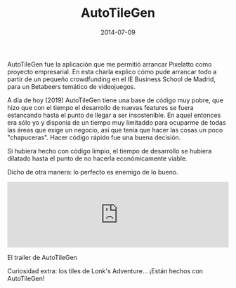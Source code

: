 ﻿---
layout: post
title: AutoTileGen
date: 2014-07-09
description: Charla de presentación de la aplicación
img: assets/img/cover/autotilegen.png
video: xuBsvFS4tb0
tags: [Charlas]
words: 20 minutos
status: published
---

AutoTileGen fue la aplicación que me permitió arrancar Pixelatto como proyecto empresarial. En esta charla explico cómo pude arrancar todo a partir de un pequeño crowdfunding en el IE Business School de Madrid, para un Betabeers temático de videojuegos.

A día de hoy (2019) AutoTileGen tiene una base de código muy pobre, que hizo que con el tiempo el desarrollo de nuevas features se fuera estancando hasta el punto de llegar a ser insostenible. En aquel entonces era sólo yo y disponía de un tiempo muy limitaddo para ocuparme de todas las áreas que exige un negocio, así que tenía que hacer las cosas un poco "chapuceras". Hacer código rápido fue una buena decisión.

Si hubiera hecho con código limpio, el tiempo de desarrollo se hubiera dilatado hasta el punto de no hacerla económicamente viable.

Dicho de otra manera: lo perfecto es enemigo de lo bueno.

<div class="video-container">
  <iframe style="width: 100%;" src="https://www.youtube.com/embed/eC6qbiz3XIw" frameborder="0" gesture="media" allow="encrypted-media" allowfullscreen></iframe>
</div>
<p class="image-caption">El trailer de AutoTileGen</p>

Curiosidad extra: los tiles de Lonk's Adventure... ¡Están hechos con AutoTileGen!